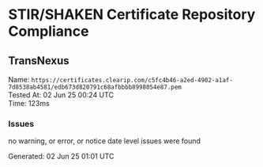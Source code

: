 # STIR/SHAKEN Certificate Repository Compliance

## TransNexus

Name: `https://certificates.clearip.com/c5fc4b46-a2ed-4902-a1af-7d8538ab4581/edb673d820791c68afbbbb8998054e87.pem`\
Tested At: 02 Jun 25 00:24 UTC\
Time: 123ms

### Issues

no warning, or error, or notice date level issues were found

Generated: 02 Jun 25 01:01 UTC